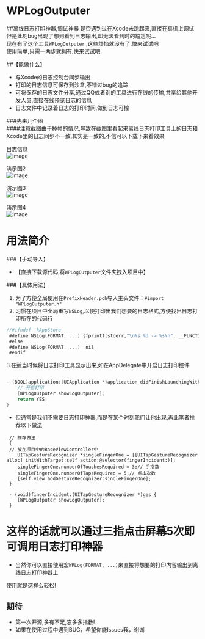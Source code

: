 # WPLogOutputer
##离线日志打印神器,调试神器
是否遇到过在Xcode未跑起来,直接在真机上调试但是此刻bug出现了想到看到日志输出,却无法看到时的尴尬呢...  
现在有了这个工具`WPLogOutputer` ,这些烦恼就没有了,快来试试吧   
使用简单,只需一两步就拥有,快来试试吧

##【能做什么】
- 与Xcode的日志控制台同步输出
- 打印的日志信息可保存到沙盒,不错过bug的追踪
- 可将保存的日志文件分享,通过QQ或者别的工具进行在线的传输,共享给其他开发人员,直接在线预览日志的信息
- 日志文件中记录着日志的打印时间,做到日志可控


###先来几个图  
####注意截图由于掉帧的情况,导致在截图里看起来离线日志打印工具上的日志和Xcode里的日志同步不一致,其实是一致的,不信可以下载下来看效果

日志信息  
![image](https://github.com/anrikgwp/WPLogOutputer/blob/master/demoImages/demo4.png)  
 
演示图2   
![image](https://github.com/anrikgwp/WPLogOutputer/blob/master/demoImages/demo1.gif)  
 
演示图3  
![image](https://github.com/anrikgwp/WPLogOutputer/blob/master/demoImages/demo2.gif)  
  
演示图4  
![image](https://github.com/anrikgwp/WPLogOutputer/blob/master/demoImages/demo3.gif)  




#   用法简介

###【手动导入】
- 【直接下载源代码,将`WPLogOutputer`文件夹拽入项目中】


###【具体用法】
1. 为了方便全局使用在`PrefixHeader.pch`导入主头文件：`#import "WPLogOutputer.h"`
2. 习惯在项目中全局重写`NSLog`,以便打印出我们想要的日志格式,方便找出日志打印所在的代码行
 
```Objective-C
//#ifndef  kAppStore
 #define NSLog(FORMAT, ...) {fprintf(stderr,"\n%s %d -> %s\n", __FUNCTION__, __LINE__, [[NSString stringWithFormat:FORMAT, ##__VA_ARGS__] UTF8String]);[WPLogOutputer printLog:[NSString stringWithFormat:@"%s<Line:%d>:%@", __FUNCTION__, __LINE__,[NSString stringWithFormat:@"%@",[NSString stringWithFormat:FORMAT, ##__VA_ARGS__]]]];}
 #else
 #define NSLog(FORMAT, ...)  nil
 #endif

```
3.在适当时候将日志打印工具显示出来,如在AppDelegate中开启日志打印控件

 
```Objective-C

- (BOOL)application:(UIApplication *)application didFinishLaunchingWithOptions:(NSDictionary *)launchOptions {
    // 开启打印
    [WPLogOutputer showLogOutputer];
    return YES;
}

```
- 但通常是我们不需要日志打印神器,而是在某个时刻我们让他出现,再此笔者推荐以下做法

```
 // 推荐做法
 { 
 // 放在项目中的BaseViewController中
	UITapGestureRecognizer *singleFingerOne = [[UITapGestureRecognizer alloc] initWithTarget:self action:@selector(fingerIncident:)];
 	singleFingerOne.numberOfTouchesRequired = 3;// 手指数
 	singleFingerOne.numberOfTapsRequired = 5;// 点击次数
 	[self.view addGestureRecognizer:singleFingerOne];
 }
 
 - (void)fingerIncident:(UITapGestureRecognizer *)ges {
 	[WPLogOutputer showLogOutputer];
 }

```
这样的话就可以通过三指点击屏幕5次即可调用日志打印神器
================================================

- 当然你可以直接使用宏`WPLog(FORMAT, ...)`来直接将想要的打印内容输出到离线日志打印神器上

使用就是这样么轻松!


## 期待
* 第一次开源,多有不足,忘多多指教!
* 如果在使用过程中遇到BUG，希望你能Issues我，谢谢
